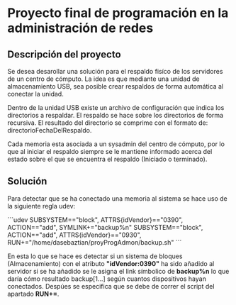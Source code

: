 # Proyecto final de programación en la administración de redes

## Descripción del proyecto

Se desea desarollar una solución para el respaldo fisíco de los servidores de un centro de cómputo. 
La idea es que mediante una unidad de almacenamiento USB, sea posible crear respaldos de forma automática al conectar la unidad.

Dentro de la unidad USB existe un archivo de configuración que indica los directorios a respaldar. 
El respaldo se hace sobre los directorios de forma recursiva. El resultado del directorio se comprime con el formato de: directorioFechaDelRespaldo.

Cada memoria esta asociada a un sysadmin del centro de cómputo, por lo que al iniciar el respaldo siempre se le mantiene informado 
acerca del estado sobre el que se encuentra el respaldo (Iniciado o terminado).



## Solución
Para detectar que se ha conectado una memoria al sistema se hace uso de la siguiente regla udev:

´´´udev
	SUBSYSTEM=="block", ATTRS{idVendor}=="0390", ACTION=="add", SYMLINK+="backup%n"
	SUBSYSTEM=="block", ACTION=="add", ATTRS{idVendor}=="0930", RUN+="/home/dasebaztian/proyProgAdmon/backup.sh"
´´´

En esta lo que se hace es detectar si un sistema de bloques (Almacenamiento) con el atributo **"idVendor:0390"** ha sido añadido al servidor si se ha
añadido se le asigna el link símbolico de **backup%n** lo que daría cómo resultado backup[1...] según cuantos dispositivos hayan conectados. Despúes se
especifica que se debe de correr el script del apartado **RUN+=**. 

